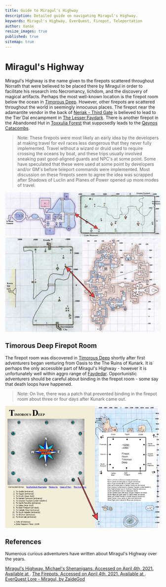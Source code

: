 ```yaml
---
title: Guide to Miragul's Highway
description: Detailed guide on navigating Miragul's Highway.
keywords: Miragul's Highway, EverQuest, Firepot, Teleportation
author: Xanax
resize_images: true
published: true
sitemap: true
---
```


# Miragul's Highway

Miragul's Highway is the name given to the firepots scattered throughout Norrath that were believed to be placed there by Miragul in order to facilitate his research into Necromancy, lichdom, and the discovery of magical artifacts. Perhaps the most well-known location is the firepot room below the ocean in [Timorous Deep](https://www.pqdi.cc/zone/96). However, other firepots are scattered throughout the world in seemingly innocuous places. The firepot near the adamantite vendor in the back of [Neriak - Third Gate](https://www.pqdi.cc/zone/42) is believed to lead to the Tier`Dal encampment in [The Lesser Faydark](https://www.pqdi.cc/zone/57). There is another firepot in the Abandoned Hut in [Toxxulia Forest](https://www.pqdi.cc/zone/38) that supposedly leads to the [Qeynos Catacombs](https://www.pqdi.cc/zone/45).

> Note: These firepots were most likely an early idea by the developers at making travel for evil races less dangerous that they never fully implemented. Travel without a wizard or druid used to require crossing the oceans by boat, and these trips usually involved sneaking past good-aligned guards and NPC's at some point. Some have speculated that these were used at some point by developers and/or GM's before teleport commands were implemented. Most discussion on these firepots seem to agree the idea was scrapped after Shadows of Luclin and Planes of Power opened up more modes of travel.

[![neriakfirepot.jpg](/assets/images/map/neriakfirepot.jpg)](/assets/images/map/neriakfirepot.jpg)
[![toxxfirepot.jpg](/assets/images/map/toxxfirepot.jpg)](/assets/images/map/toxxfirepot.jpg)

## Timorous Deep Firepot Room

The firepot room was discovered in [Timorous Deep](https://www.pqdi.cc/zone/96) shortly after first adventurers began venturing from Oasis to the The Ruins of Kunark. It is perhaps the only accessible part of Miragul's Highway - however it is unfortunately well within aggro range of [Faydedar](https://www.pqdi.cc/npc/96089). Opportunistic adventurers should be careful about binding in the firepot room - some say that death loops have happened.

> Note: On live, there was a patch that prevented binding in the firepot room about three or four days after Kunark came out. 

[![timorousfirepot.jpg](/assets/images/map/timorousfirepot.jpg)](/assets/images/map/timorousfirepot.jpg)

## References
Numerous curious adventurers have written about Miragul's Highway over the years.

[Miragul's Highway. Michael's Shenanigans. Accessed on April 4th, 2021. Available at ](https://www.youtube.com/watch?v=knbfiDzYdbQ).
[The Firepots. Accessed on April 4th, 2021. Available at ](https://everquest.allakhazam.com/db/quest.html?quest=308).
[EverQuest Lore - Miragul, by ZaideGod](https://www.youtube.com/watch?v=N2uCmhW9aw4)
